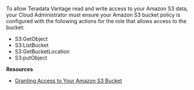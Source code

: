 To allow Teradata Vantage read and write access to your Amazon S3 data, your Cloud Administrator must ensure your Amazon S3 bucket policy is configured with the following actions for the role that allows access to the bucket:

* S3:GetObject
* S3:ListBucket
* S3:GetBucketLocation
* S3:putObject

<!-- **Tip**: If you use NOS while running demo use cases, you don't need to configure the policy because you are accessing a Teradata-managed Amazon S3 bucket. -->

**Resources**
 
* [Granting Access to Your Amazon S3 Bucket](https://docs.teradata.com/search/all?query=Access+to+Your+Amazon+S3+Bucket&content-lang=en-US)
